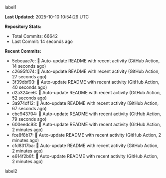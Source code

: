 
label1 
<!-- ACTIVITY_START -->
**Last Updated:** 2025-10-10 10:54:29 UTC

**Repository Stats:**
- Total Commits: 66642
- Last Commit: 14 seconds ago

**Recent Commits:**
- 5ebeaac7c: 🤖 Auto-update README with recent activity (GitHub Action, 14 seconds ago)
- c2695f074: 🤖 Auto-update README with recent activity (GitHub Action, 27 seconds ago)
- 3f39dbf93: 🤖 Auto-update README with recent activity (GitHub Action, 40 seconds ago)
- d2a324ee6: 🤖 Auto-update README with recent activity (GitHub Action, 52 seconds ago)
- 3a974df12: 🤖 Auto-update README with recent activity (GitHub Action, 67 seconds ago)
- cbc943704: 🤖 Auto-update README with recent activity (GitHub Action, 79 seconds ago)
- 600eedc93: 🤖 Auto-update README with recent activity (GitHub Action, 2 minutes ago)
- fce8f8b17: 🤖 Auto-update README with recent activity (GitHub Action, 2 minutes ago)
- cfd8317ba: 🤖 Auto-update README with recent activity (GitHub Action, 2 minutes ago)
- e614f2b8f: 🤖 Auto-update README with recent activity (GitHub Action, 2 minutes ago)
<!-- ACTIVITY_END -->

label2
